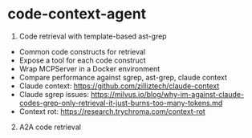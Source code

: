 # code-context-agent

1. Code retrieval with template-based ast-grep

- Common code constructs for retrieval
- Expose a tool for each code construct
- Wrap MCPServer in a Docker environment
- Compare performance against sgrep, ast-grep, claude context
- Claude context: https://github.com/zilliztech/claude-context
- Claude sgrep issues: https://milvus.io/blog/why-im-against-claude-codes-grep-only-retrieval-it-just-burns-too-many-tokens.md
- Context rot: https://research.trychroma.com/context-rot

2. A2A code retrieval
